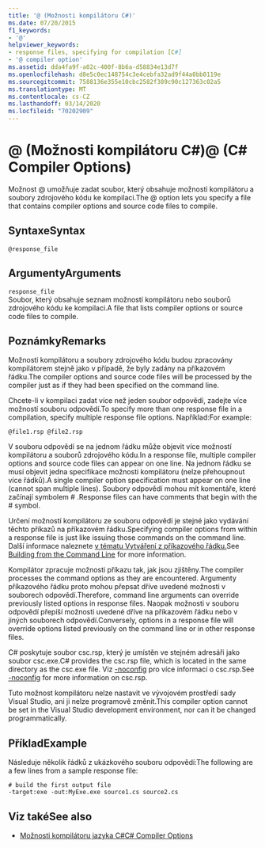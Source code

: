 ```yaml
---
title: '@ (Možnosti kompilátoru C#)'
ms.date: 07/20/2015
f1_keywords:
- '@'
helpviewer_keywords:
- response files, specifying for compilation [C#]
- '@ compiler option'
ms.assetid: dda4fa9f-a02c-400f-8b6a-d58834e13d7f
ms.openlocfilehash: d8e5c0ec148754c3e4cebfa32ad9f44a0bb0119e
ms.sourcegitcommit: 7588136e355e10cbc2582f389c90c127363c02a5
ms.translationtype: MT
ms.contentlocale: cs-CZ
ms.lasthandoff: 03/14/2020
ms.locfileid: "70202909"
---
```

# <a name="-c-compiler-options"></a><span data-ttu-id="348c5-102">@ (Možnosti kompilátoru C#)</span><span class="sxs-lookup"><span data-stu-id="348c5-102">@ (C# Compiler Options)</span></span>
<span data-ttu-id="348c5-103">Možnost @ umožňuje zadat soubor, který obsahuje možnosti kompilátoru a soubory zdrojového kódu ke kompilaci.</span><span class="sxs-lookup"><span data-stu-id="348c5-103">The @ option lets you specify a file that contains compiler options and source code files to compile.</span></span>  
  
## <a name="syntax"></a><span data-ttu-id="348c5-104">Syntaxe</span><span class="sxs-lookup"><span data-stu-id="348c5-104">Syntax</span></span>  
  
```console  
@response_file  
```  
  
## <a name="arguments"></a><span data-ttu-id="348c5-105">Argumenty</span><span class="sxs-lookup"><span data-stu-id="348c5-105">Arguments</span></span>  
 `response_file`  
 <span data-ttu-id="348c5-106">Soubor, který obsahuje seznam možností kompilátoru nebo souborů zdrojového kódu ke kompilaci.</span><span class="sxs-lookup"><span data-stu-id="348c5-106">A file that lists compiler options or source code files to compile.</span></span>  
  
## <a name="remarks"></a><span data-ttu-id="348c5-107">Poznámky</span><span class="sxs-lookup"><span data-stu-id="348c5-107">Remarks</span></span>  
 <span data-ttu-id="348c5-108">Možnosti kompilátoru a soubory zdrojového kódu budou zpracovány kompilátorem stejně jako v případě, že byly zadány na příkazovém řádku.</span><span class="sxs-lookup"><span data-stu-id="348c5-108">The compiler options and source code files will be processed by the compiler just as if they had been specified on the command line.</span></span>  
  
 <span data-ttu-id="348c5-109">Chcete-li v kompilaci zadat více než jeden soubor odpovědí, zadejte více možností souboru odpovědí.</span><span class="sxs-lookup"><span data-stu-id="348c5-109">To specify more than one response file in a compilation, specify multiple response file options.</span></span> <span data-ttu-id="348c5-110">Například:</span><span class="sxs-lookup"><span data-stu-id="348c5-110">For example:</span></span>  
  
```console  
@file1.rsp @file2.rsp  
```  
  
 <span data-ttu-id="348c5-111">V souboru odpovědí se na jednom řádku může objevit více možností kompilátoru a souborů zdrojového kódu.</span><span class="sxs-lookup"><span data-stu-id="348c5-111">In a response file, multiple compiler options and source code files can appear on one line.</span></span> <span data-ttu-id="348c5-112">Na jednom řádku se musí objevit jedna specifikace možnosti kompilátoru (nelze přehoupnout více řádků).</span><span class="sxs-lookup"><span data-stu-id="348c5-112">A single compiler option specification must appear on one line (cannot span multiple lines).</span></span> <span data-ttu-id="348c5-113">Soubory odpovědí mohou mít komentáře, které začínají symbolem # .</span><span class="sxs-lookup"><span data-stu-id="348c5-113">Response files can have comments that begin with the # symbol.</span></span>  
  
 <span data-ttu-id="348c5-114">Určení možností kompilátoru ze souboru odpovědí je stejné jako vydávání těchto příkazů na příkazovém řádku.</span><span class="sxs-lookup"><span data-stu-id="348c5-114">Specifying compiler options from within a response file is just like issuing those commands on the command line.</span></span> <span data-ttu-id="348c5-115">Další informace naleznete [v tématu Vytváření z příkazového řádku.](./how-to-set-environment-variables-for-the-visual-studio-command-line.md)</span><span class="sxs-lookup"><span data-stu-id="348c5-115">See [Building from the Command Line](./how-to-set-environment-variables-for-the-visual-studio-command-line.md) for more information.</span></span>  
  
 <span data-ttu-id="348c5-116">Kompilátor zpracuje možnosti příkazu tak, jak jsou zjištěny.</span><span class="sxs-lookup"><span data-stu-id="348c5-116">The compiler processes the command options as they are encountered.</span></span> <span data-ttu-id="348c5-117">Argumenty příkazového řádku proto mohou přepsat dříve uvedené možnosti v souborech odpovědí.</span><span class="sxs-lookup"><span data-stu-id="348c5-117">Therefore, command line arguments can override previously listed options in response files.</span></span> <span data-ttu-id="348c5-118">Naopak možnosti v souboru odpovědí přepíší možnosti uvedené dříve na příkazovém řádku nebo v jiných souborech odpovědí.</span><span class="sxs-lookup"><span data-stu-id="348c5-118">Conversely, options in a response file will override options listed previously on the command line or in other response files.</span></span>  
  
 <span data-ttu-id="348c5-119">C# poskytuje soubor csc.rsp, který je umístěn ve stejném adresáři jako soubor csc.exe.</span><span class="sxs-lookup"><span data-stu-id="348c5-119">C# provides the csc.rsp file, which is located in the same directory as the csc.exe file.</span></span> <span data-ttu-id="348c5-120">Viz [-noconfig](./noconfig-compiler-option.md) pro více informací o csc.rsp.</span><span class="sxs-lookup"><span data-stu-id="348c5-120">See [-noconfig](./noconfig-compiler-option.md) for more information on csc.rsp.</span></span>  
  
 <span data-ttu-id="348c5-121">Tuto možnost kompilátoru nelze nastavit ve vývojovém prostředí sady Visual Studio, ani ji nelze programově změnit.</span><span class="sxs-lookup"><span data-stu-id="348c5-121">This compiler option cannot be set in the Visual Studio development environment, nor can it be changed programmatically.</span></span>  
  
## <a name="example"></a><span data-ttu-id="348c5-122">Příklad</span><span class="sxs-lookup"><span data-stu-id="348c5-122">Example</span></span>  
 <span data-ttu-id="348c5-123">Následuje několik řádků z ukázkového souboru odpovědí:</span><span class="sxs-lookup"><span data-stu-id="348c5-123">The following are a few lines from a sample response file:</span></span>  
  
```console  
# build the first output file  
-target:exe -out:MyExe.exe source1.cs source2.cs  
```  
  
## <a name="see-also"></a><span data-ttu-id="348c5-124">Viz také</span><span class="sxs-lookup"><span data-stu-id="348c5-124">See also</span></span>

- [<span data-ttu-id="348c5-125">Možnosti kompilátoru jazyka C#</span><span class="sxs-lookup"><span data-stu-id="348c5-125">C# Compiler Options</span></span>](./index.md)
